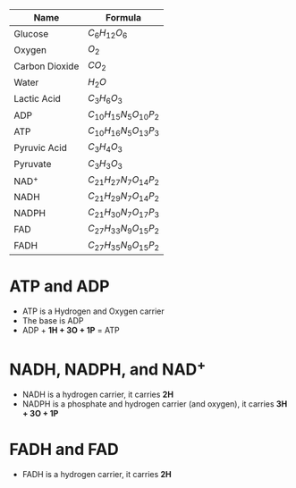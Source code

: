|Name			|Formula|
|---			|---|
|Glucose		|$C_6H_12O_6$|
|Oxygen			|$O_2$|
|Carbon Dioxide	|$CO_2$|
|Water			|$H_2O$|
|Lactic Acid	|$C_3H_6O_3$|
|ADP			|$C_{10}H_{15}N_5O_{10}P_2$|
|ATP			|$C_{10}H_{16}N_5O_{13}P_3$|
|Pyruvic Acid	|$C_3H_4O_3$|
|Pyruvate		|$C_3H_3O_3$|
|NAD<sup>+</sup>|$C_{21}H_{27}N_7O_{14}P_2$|
|NADH			|$C_{21}H_{29}N_7O_{14}P_2$|
|NADPH			|$C_{21}H_{30}N_7O_{17}P_3$|
|FAD			|$C_{27}H_{33}N_9O_{15}P_2$|
|FADH			|$C_{27}H_{35}N_9O_{15}P_2$|

# ATP and ADP
- ATP is a Hydrogen and Oxygen carrier
- The base is ADP
- ADP + **1H + 3O + 1P** = ATP

# NADH, NADPH, and NAD<sup>+</sup>
- NADH is a hydrogen carrier, it carries **2H**
- NADPH is a phosphate and hydrogen carrier (and oxygen), it carries **3H + 3O + 1P**

# FADH and FAD
- FADH is a hydrogen carrier, it carries **2H**